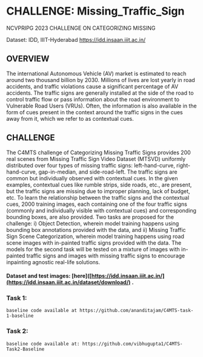# CHALLENGE: Missing_Traffic_Sign
NCVPRIPG 2023 CHALLENGE ON CATEGORIZING MISSING

Dataset: IDD, IIIT-Hyderabad https://idd.insaan.iiit.ac.in/
## OVERVIEW
The international Autonomous Vehicle (AV) market is estimated to reach around two thousand billion by 2030. Millions of lives are lost yearly in road accidents, and traffic violations cause a significant percentage of AV accidents. The traffic signs are generally installed at the side of the road to control traffic flow or pass information about the road environment to Vulnerable Road Users (VRUs). Often, the information is also available in the form of cues present in the context around the traffic signs in the cues away from it, which we refer to as contextual cues.

## CHALLENGE
The C4MTS challenge of Categorizing Missing Traffic Signs provides 200 real scenes from Missing Traffic Sign Video Dataset (MTSVD) uniformly distributed over four types of missing traffic signs: left-hand-curve, right-hand-curve, gap-in-median, and side-road-left. The traffic signs are common but individually observed with contextual cues. In the given examples, contextual cues like rumble strips, side roads, etc., are present, but the traffic signs are missing due to improper planning, lack of budget, etc. To learn the relationship between the traffic signs and the contextual cues, 2000 training images, each containing one of the four traffic signs (commonly and individually visible with contextual cues) and corresponding bounding boxes, are also provided. Two tasks are proposed for the challenge: i) Object Detection, wherein model training happens using bounding box annotations provided with the data, and ii) Missing Traffic Sign Scene Categorization, wherein model training happens using road scene images with in-painted traffic signs provided with the data. The models for the second task will be tested on a mixture of images with in-painted traffic signs and images with missing traffic signs to encourage inpainting agnostic real-life solutions.

#### Dataset and test images: [here]([https://idd.insaan.iiit.ac.in/](https://idd.insaan.iiit.ac.in/dataset/download/) .

### Task 1:

`baseline code available at https://github.com/ananditajam/C4MTS-task-1-baseline`
### Task 2:
`baseline code available at: https://github.com/vibhugupta1/C4MTS-Task2-Baseline`
